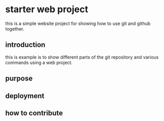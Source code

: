 # starter web project
 this is a simple website project for showing how to use git and github together.
 
## introduction
this is example is to show different parts of the git repository and various commands using a web project.

## purpose
## deployment
## how to contribute